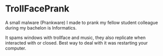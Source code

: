 # TrollFacePrank

A small malware (Prankware) I made to prank my fellow student colleague during my bachelon is Informatics.

It spams windows with trollface and music, they also replicate when interacted with or closed.
Best way to deal with it was restarting your computer.




